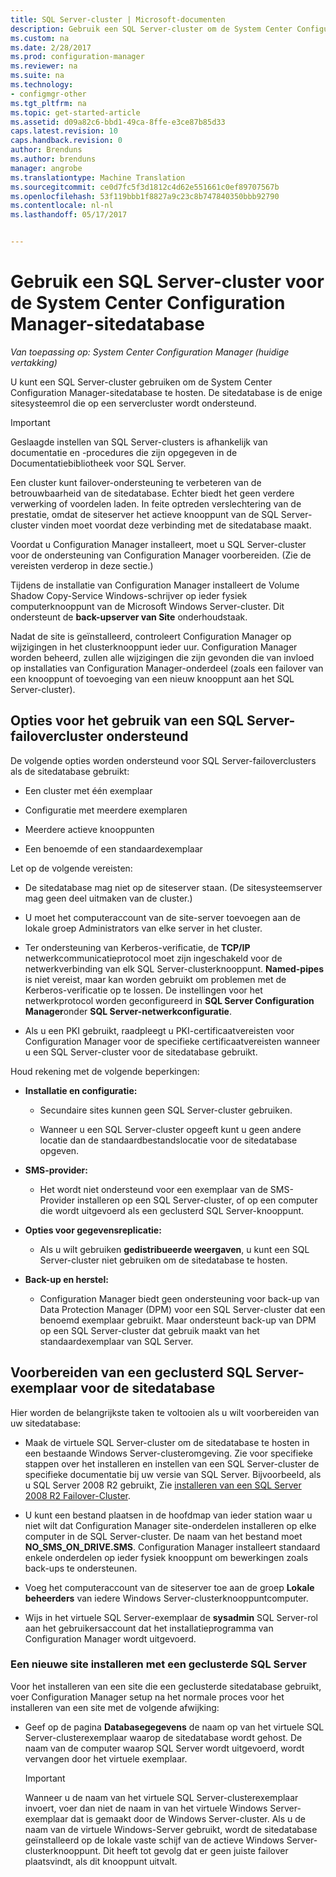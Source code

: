 ```yaml
---
title: SQL Server-cluster | Microsoft-documenten
description: Gebruik een SQL Server-cluster om de System Center Configuration Manager-sitedatabase te hosten. Bevat informatie over de ondersteunde opties.
ms.custom: na
ms.date: 2/28/2017
ms.prod: configuration-manager
ms.reviewer: na
ms.suite: na
ms.technology:
- configmgr-other
ms.tgt_pltfrm: na
ms.topic: get-started-article
ms.assetid: d09a82c6-bbd1-49ca-8ffe-e3ce87b85d33
caps.latest.revision: 10
caps.handback.revision: 0
author: Brenduns
ms.author: brenduns
manager: angrobe
ms.translationtype: Machine Translation
ms.sourcegitcommit: ce0d7fc5f3d1812c4d62e551661c0ef89707567b
ms.openlocfilehash: 53f119bbb1f8827a9c23c8b747840350bbb92790
ms.contentlocale: nl-nl
ms.lasthandoff: 05/17/2017


---
```

# <a name="use-a-sql-server-cluster-for-the-system-center-configuration-manager-site-database"></a>Gebruik een SQL Server-cluster voor de System Center Configuration Manager-sitedatabase

*Van toepassing op: System Center Configuration Manager (huidige vertakking)*


 U kunt een SQL Server-cluster gebruiken om de System Center Configuration Manager-sitedatabase te hosten. De sitedatabase is de enige sitesysteemrol die op een servercluster wordt ondersteund.  

> [!IMPORTANT]  
>  Geslaagde instellen van SQL Server-clusters is afhankelijk van documentatie en -procedures die zijn opgegeven in de Documentatiebibliotheek voor SQL Server.  

 Een cluster kunt failover-ondersteuning te verbeteren van de betrouwbaarheid van de sitedatabase. Echter biedt het geen verdere verwerking of voordelen laden. In feite optreden verslechtering van de prestatie, omdat de siteserver het actieve knooppunt van de SQL Server-cluster vinden moet voordat deze verbinding met de sitedatabase maakt.  

 Voordat u Configuration Manager installeert, moet u SQL Server-cluster voor de ondersteuning van Configuration Manager voorbereiden. (Zie de vereisten verderop in deze sectie.)  

 Tijdens de installatie van Configuration Manager installeert de Volume Shadow Copy-Service Windows-schrijver op ieder fysiek computerknooppunt van de Microsoft Windows Server-cluster. Dit ondersteunt de **back-upserver van Site** onderhoudstaak.  

 Nadat de site is geïnstalleerd, controleert Configuration Manager op wijzigingen in het clusterknooppunt ieder uur. Configuration Manager worden beheerd, zullen alle wijzigingen die zijn gevonden die van invloed op installaties van Configuration Manager-onderdeel (zoals een failover van een knooppunt of toevoeging van een nieuw knooppunt aan het SQL Server-cluster).  

## <a name="supported-options-for-using-a-sql-server-failover-cluster"></a>Opties voor het gebruik van een SQL Server-failovercluster ondersteund

De volgende opties worden ondersteund voor SQL Server-failoverclusters als de sitedatabase gebruikt:

-   Een cluster met één exemplaar  

-   Configuratie met meerdere exemplaren  

-   Meerdere actieve knooppunten  

-   Een benoemde of een standaardexemplaar  

Let op de volgende vereisten:  

-   De sitedatabase mag niet op de siteserver staan. (De sitesysteemserver mag geen deel uitmaken van de cluster.)  

-   U moet het computeraccount van de site-server toevoegen aan de lokale groep Administrators van elke server in het cluster.  

-   Ter ondersteuning van Kerberos-verificatie, de **TCP/IP** netwerkcommunicatieprotocol moet zijn ingeschakeld voor de netwerkverbinding van elk SQL Server-clusterknooppunt. **Named-pipes** is niet vereist, maar kan worden gebruikt om problemen met de Kerberos-verificatie op te lossen. De instellingen voor het netwerkprotocol worden geconfigureerd in **SQL Server Configuration Manager**onder **SQL Server-netwerkconfiguratie**.  

-   Als u een PKI gebruikt, raadpleegt u PKI-certificaatvereisten voor Configuration Manager voor de specifieke certificaatvereisten wanneer u een SQL Server-cluster voor de sitedatabase gebruikt.  

Houd rekening met de volgende beperkingen:  

-   **Installatie en configuratie:**  

    -   Secundaire sites kunnen geen SQL Server-cluster gebruiken.  

    -   Wanneer u een SQL Server-cluster opgeeft kunt u geen andere locatie dan de standaardbestandslocatie voor de sitedatabase opgeven.  

-   **SMS-provider:**  

    -   Het wordt niet ondersteund voor een exemplaar van de SMS-Provider installeren op een SQL Server-cluster, of op een computer die wordt uitgevoerd als een geclusterd SQL Server-knooppunt.  

-   **Opties voor gegevensreplicatie:**  

    -   Als u wilt gebruiken **gedistribueerde weergaven**, u kunt een SQL Server-cluster niet gebruiken om de sitedatabase te hosten.  

-   **Back-up en herstel:**  

    -   Configuration Manager biedt geen ondersteuning voor back-up van Data Protection Manager (DPM) voor een SQL Server-cluster dat een benoemd exemplaar gebruikt. Maar ondersteunt back-up van DPM op een SQL Server-cluster dat gebruik maakt van het standaardexemplaar van SQL Server.  

## <a name="prepare-a-clustered-sql-server-instance-for-the-site-database"></a>Voorbereiden van een geclusterd SQL Server-exemplaar voor de sitedatabase  

Hier worden de belangrijkste taken te voltooien als u wilt voorbereiden van uw sitedatabase:

-   Maak de virtuele SQL Server-cluster om de sitedatabase te hosten in een bestaande Windows Server-clusteromgeving. Zie voor specifieke stappen over het installeren en instellen van een SQL Server-cluster de specifieke documentatie bij uw versie van SQL Server. Bijvoorbeeld, als u SQL Server 2008 R2 gebruikt, Zie [installeren van een SQL Server 2008 R2 Failover-Cluster](http://go.microsoft.com/fwlink/p/?LinkId=240231).  

-   U kunt een bestand plaatsen in de hoofdmap van ieder station waar u niet wilt dat Configuration Manager site-onderdelen installeren op elke computer in de SQL Server-cluster. De naam van het bestand moet **NO_SMS_ON_DRIVE.SMS**. Configuration Manager installeert standaard enkele onderdelen op ieder fysiek knooppunt om bewerkingen zoals back-ups te ondersteunen.  

-   Voeg het computeraccount van de siteserver toe aan de groep **Lokale beheerders** van iedere Windows Server-clusterknooppuntcomputer.  

-   Wijs in het virtuele SQL Server-exemplaar de **sysadmin** SQL Server-rol aan het gebruikersaccount dat het installatieprogramma van Configuration Manager wordt uitgevoerd.  

### <a name="to-install-a-new-site-using-a-clustered-sql-server"></a>Een nieuwe site installeren met een geclusterde SQL Server  
 Voor het installeren van een site die een geclusterde sitedatabase gebruikt, voer Configuration Manager setup na het normale proces voor het installeren van een site met de volgende afwijking:  

-   Geef op de pagina **Databasegegevens** de naam op van het virtuele SQL Server-clusterexemplaar waarop de sitedatabase wordt gehost. De naam van de computer waarop SQL Server wordt uitgevoerd, wordt vervangen door het virtuele exemplaar.  

    > [!IMPORTANT]  
    >  Wanneer u de naam van het virtuele SQL Server-clusterexemplaar invoert, voer dan niet de naam in van het virtuele Windows Server-exemplaar dat is gemaakt door de Windows Server-cluster. Als u de naam van de virtuele Windows-Server gebruikt, wordt de sitedatabase geïnstalleerd op de lokale vaste schijf van de actieve Windows Server-clusterknooppunt. Dit heeft tot gevolg dat er geen juiste failover plaatsvindt, als dit knooppunt uitvalt.  

